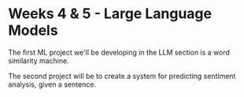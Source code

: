 # Weeks 4 & 5 - Large Language Models

The first ML project we'll be developing in the LLM section is a word similarity machine.

The second project will be to create a system for predicting sentiment analysis, given a sentence.
